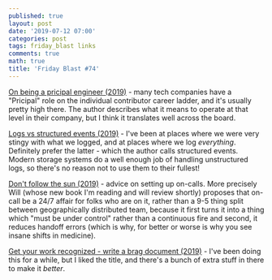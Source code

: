 ```yaml
---
published: true
layout: post
date: '2019-07-12 07:00'
categories: post
tags: friday_blast links
comments: true
math: true
title: 'Friday Blast #74'
---
```

[On being a pricipal engineer (2019)](https://blog.dbsmasher.com/2019/01/28/on-being-a-principal-engineer.html) - many tech companies have a "Pricipal" role on the individual contributor career ladder, and it's usually pretty high there. The author describes what it means to operate at that level in their company, but I think it translates well across the board.

[Logs vs structured events (2019)](https://charity.wtf/2019/02/05/logs-vs-structured-events/) - I've been at places where we were very stingy with what we logged, and at places where we log _everything_. Definitely prefer the latter - which the author calls structured events. Modern storage systems do a well enough job of handling unstructured logs, so there's no reason not to use them to their fullest!

[Don't follow the sun (2019)](https://lethain.com//dont-follow-the-sun/) - advice on setting up on-calls. More precisely Will (whose new book I'm reading and will review shortly) proposes that on-call be a 24/7 affair for folks who are on it, rather than a 9-5 thing split between geographically distributed team, because it first turns it into a thing which "must be under control" rather than a continuous fire and second, it reduces handoff errors (which is why, for better or worse is why you see insane shifts in medicine).

[Get your work recognized - write a brag document (2019)](https://jvns.ca/blog/brag-documents/) - I've been doing this for a while, but I liked the title, and there's a bunch of extra stuff in there to make it _better_.
